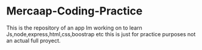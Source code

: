 # Mercaap-Coding-Practice
This is the repository of an app Im working on to learn Js,node,express,html,css,boostrap etc this is just for practice purposes not an actual full proyect. 

